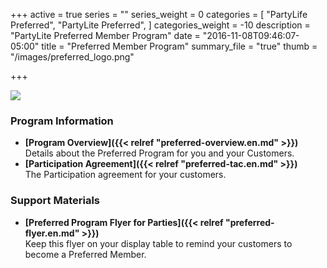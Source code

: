 +++
active = true
series = ""
series_weight = 0
categories = [
  "PartyLife Preferred",
  "PartyLite Preferred",
]
categories_weight = -10
description = "PartyLite Preferred Member Program"
date = "2016-11-08T09:46:07-05:00"
title = "Preferred Member Program"
summary_file = "true"
thumb = "/images/preferred_logo.png"

+++

<img class="columns-2 right" src="/images/preferred_logo.png" />

### Program Information

+ **[Program Overview]({{< relref "preferred-overview.en.md" >}})**  
Details about the Preferred Program for you and your Customers.
+ **[Participation Agreement]({{< relref "preferred-tac.en.md" >}})**  
The Participation agreement for your customers.

### Support Materials

+ **[Preferred Program Flyer for Parties]({{< relref "preferred-flyer.en.md" >}})**  
Keep this flyer on your display table to remind your customers to become a Preferred Member.
